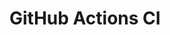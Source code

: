 # GitHub Actions CI














































































































































































































































































































































































































































































































































































































































































































































































































































































































































































































































































































































































































































































































































































































































































































































































































































































































































































































































































































































































































































